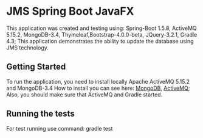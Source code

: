 # JMS Spring Boot JavaFX

This application was created and testing using:
Spring-Boot 1.5.8, ActiveMQ 5.15.2, MongoDB-3.4, 
Thymeleaf,Bootstrap-4.0.0-beta, JQuery-3.2.1, Gradle 4.3;
This application demonstrates the ability to update the database using JMS technology.
## Getting Started

To run the application, you need to install locally Apache ActiveMQ 5.15.2 and MongoDB-3.4
How to install you can see here: <a href=https://docs.mongodb.com/manual/tutorial/getting-started/> MongoDB</a>,
<a href=http://activemq.apache.org/getting-started.html>ActiveMQ</a>;  <br />
Also, you should make sure that ActiveMQ and Gradle started.


## Running the tests
For test running use command: gradle test   